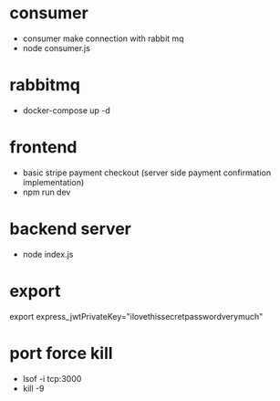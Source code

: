 # consumer

- consumer make connection with rabbit mq
- node consumer.js

# rabbitmq

- docker-compose up -d

# frontend

- basic stripe payment checkout (server side payment confirmation implementation)
- npm run dev

# backend server

- node index.js

# export

export express_jwtPrivateKey="ilovethissecretpasswordverymuch"

# port force kill

- lsof -i tcp:3000
- kill -9 <PID>
